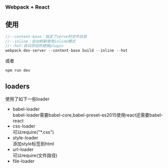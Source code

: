 
### Webpack + React

## 使用
```js
//--content-base：指定了serve的文件目录
//--inline：自动刷新使用inline模式
//--hot:自动添加热替换plugin
webpack-dev-server --content-base build --inline --hot
```
或者

```js
npm run dev
```

## loaders
使用了如下一些loader
* babel-loader<br/>
	babel-loader需要babel-core,babel-preset-es2015使用react还需要babel-react
* css-loader<br/>
	可以require("*.css")
* style-loader<br/>
	添加style标签到html
* url-loader<br/>
	可以require(文件路径)
* file-loader
